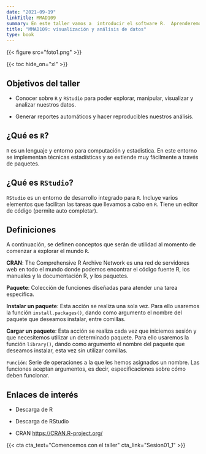 ```yaml
---
date: "2021-09-19"
linkTitle: MMAD109
summary: En este taller vamos a  introducir el software R.  Aprenderemos herramientas básicas para la visualización y el análisis de datos. Finalmente, aprenderemos a realizar informes automáticos.
title: "MMAD109: visualización y análisis de datos"
type: book
---
```


{{< figure src="foto1.png" >}}

{{< toc hide_on="xl" >}}

## Objetivos del taller

* Conocer sobre `R` y `RStudio` para poder explorar, manipular, visualizar y analizar nuestros datos.

* Generar reportes automáticos y hacer reproducibles nuestros análisis.

## ¿Qué es `R`?

`R` es un lenguaje y entorno para computación y estadística. En este entorno se implementan técnicas estadísticas y se extiende muy fácilmente a través de paquetes.


## ¿Qué es `RStudio`?

`RStudio` es un entorno de desarrollo integrado para `R`. Incluye varios elementos que facilitan las tareas que llevamos a cabo en `R`. Tiene un editor de código (permite auto completar).


## Definiciones

A continuación, se definen conceptos que serán de utilidad al momento de comenzar a explorar el mundo `R`.

**CRAN**:  The Comprehensive R Archive Network es una red de servidores web en todo el mundo donde podemos encontrar el código fuente R, los manuales y la documentación R, y los paquetes.

**Paquete**: Colección de funciones diseñadas para atender una tarea específica. 

**Instalar un paquete**: Esta acción se realiza una sola vez. Para ello usaremos la función `install.packages()`, dando como argumento el nombre del paquete que deseamos instalar, entre comillas. 

**Cargar  un paquete**: Esta acción se realiza cada vez que iniciemos sesión y que necesitemos utilizar un determinado paquete. Para ello usaremos la función `library()`, dando como argumento el nombre del paquete que deseamos instalar, esta vez sin utilizar comillas. 

`Función`: Serie de operaciones a la que les hemos asignados un nombre. Las funciones aceptan argumentos, es decir, especificaciones sobre cómo deben funcionar.

## Enlaces de interés

* Descarga de R

* Descarga de RStudio

* CRAN https://CRAN.R-project.org/


{{< cta cta_text="Comencemos con el taller" cta_link="Sesion01_1" >}}

